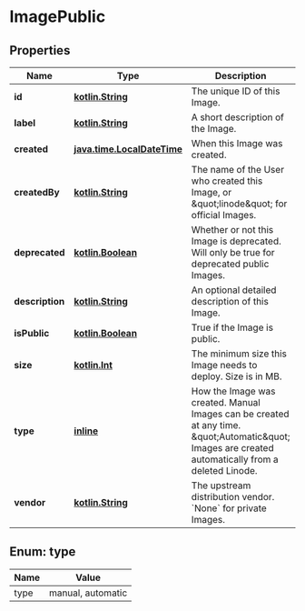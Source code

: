 
# ImagePublic

## Properties
Name | Type | Description | Notes
------------ | ------------- | ------------- | -------------
**id** | [**kotlin.String**](.md) | The unique ID of this Image. |  [optional]
**label** | [**kotlin.String**](.md) | A short description of the Image.  |  [optional]
**created** | [**java.time.LocalDateTime**](java.time.LocalDateTime.md) | When this Image was created. |  [optional]
**createdBy** | [**kotlin.String**](.md) | The name of the User who created this Image, or \&quot;linode\&quot; for official Images.  |  [optional]
**deprecated** | [**kotlin.Boolean**](.md) | Whether or not this Image is deprecated. Will only be true for deprecated public Images.  |  [optional]
**description** | [**kotlin.String**](.md) | An optional detailed description of this Image. |  [optional]
**isPublic** | [**kotlin.Boolean**](.md) | True if the Image is public. |  [optional]
**size** | [**kotlin.Int**](.md) | The minimum size this Image needs to deploy. Size is in MB.  |  [optional]
**type** | [**inline**](#TypeEnum) | How the Image was created. Manual Images can be created at any time. \&quot;Automatic\&quot; Images are created automatically from a deleted Linode.  |  [optional]
**vendor** | [**kotlin.String**](.md) | The upstream distribution vendor. &#x60;None&#x60; for private Images.  |  [optional]



<a name="TypeEnum"></a>
## Enum: type
Name | Value
---- | -----
type | manual, automatic



